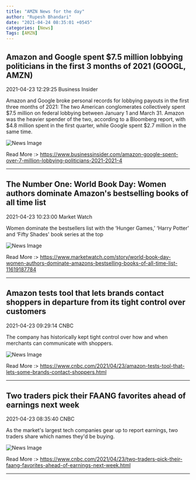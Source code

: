 ```yaml
---
title: "AMZN News for the day"
author: "Rupesh Bhandari"
date: "2021-04-24 08:35:01 +0545"
categories: [News]
Tags: [AMZN]
---
```


## Amazon and Google spent $7.5 million lobbying politicians in the first 3 months of 2021 (GOOGL, AMZN)

2021-04-23 12:29:25 Business Insider

Amazon and Google broke personal records for lobbying payouts in the first three months of 2021: The two American conglomerates collectively spent $7.5 million on federal lobbying between January 1 and March 31. Amazon was the heavier spender of the two, according to a Bloomberg report, with $4.8 million spent in the first quarter, while Google spent $2.7 million in the same time.

![News Image](https://cdn.snapi.dev/images/v1/a/m/amazon-and-google-spent-75-million-lobbying-politicians-in-the-first-3-months-of-2021-782513.jpg)

Read More :> <https://www.businessinsider.com/amazon-google-spent-over-7-million-lobbying-politicians-2021-2021-4>

---
        
## The Number One: World Book Day: Women authors dominate Amazon's bestselling books of all time list

2021-04-23 10:23:00 Market Watch

Women dominate the bestsellers list with the ‘Hunger Games,' ‘Harry Potter' and ‘Fifty Shades' book series at the top

![News Image](https://cdn.snapi.dev/images/v1/i/e/im-329133width620size14382022471910112-782183.jpg)

Read More :> <https://www.marketwatch.com/story/world-book-day-women-authors-dominate-amazons-bestselling-books-of-all-time-list-11619187784>

---
        
## Amazon tests tool that lets brands contact shoppers in departure from its tight control over customers

2021-04-23 09:29:14 CNBC

The company has historically kept tight control over how and when merchants can communicate with shoppers.

![News Image](https://cdn.snapi.dev/images/v1/j/w/105885814-1556735385862rtx6tyk4-782005.jpg)

Read More :> <https://www.cnbc.com/2021/04/23/amazon-tests-tool-that-lets-some-brands-contact-shoppers.html>

---
        
## Two traders pick their FAANG favorites ahead of earnings next week

2021-04-23 08:35:40 CNBC

As the market's largest tech companies gear up to report earnings, two traders share which names they'd be buying.

![News Image](https://cdn.snapi.dev/images/v1/1/0/106870472-1618858460966-logo-781887.jpg)

Read More :> <https://www.cnbc.com/2021/04/23/two-traders-pick-their-faang-favorites-ahead-of-earnings-next-week.html>

---
        